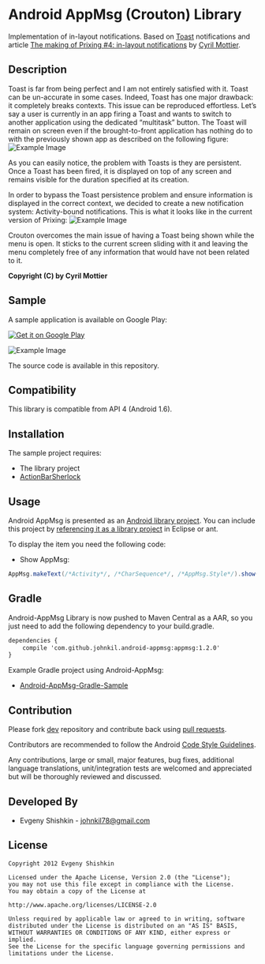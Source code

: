 Android AppMsg (Crouton) Library
================================

Implementation of in-layout notifications. Based on [Toast](http://developer.android.com/reference/android/widget/Toast.html) notifications and article [The making of Prixing #4: in-layout notifications](http://android.cyrilmottier.com/?p=773) by [Cyril Mottier](http://www.cyrilmottier.com/).


Description
-----------

Toast is far from being perfect and I am not entirely satisfied with it. 
Toast can be un-accurate in some cases. Indeed, Toast has one major drawback: it completely breaks contexts. 
This issue can be reproduced effortless. Let’s say a user is currently in an app firing a Toast and wants to switch to another application using the dedicated “multitask” button. 
The Toast will remain on screen even if the brought-to-front application has nothing do to with the previously shown app as described on the following figure:
![Example Image][1]

As you can easily notice, the problem with Toasts is they are persistent. 
Once a Toast has been fired, it is displayed on top of any screen and remains visible for the duration specified at its creation.

In order to bypass the Toast persistence problem and ensure information is displayed in the correct context, we decided to create a new notification system: 
Activity-bound notifications. This is what it looks like in the current version of Prixing:
![Example Image][2]

Crouton overcomes the main issue of having a Toast being shown while the menu is open. 
It sticks to the current screen sliding with it and leaving the menu completely free of any information that would have not been related to it.

<b>Copyright (C) by Cyril Mottier</b>

Sample
------

A sample application is available on Google Play:

<a href="http://play.google.com/store/apps/details?id=com.devspark.appmsg.sample">
  <img alt="Get it on Google Play"
       src="http://www.android.com/images/brand/get_it_on_play_logo_small.png" />
</a>

![Example Image][3]

The source code is available in this repository.

Compatibility
-------------

This library is compatible from API 4 (Android 1.6).

Installation
------------

The sample project requires:

* The library project
* [ActionBarSherlock](https://github.com/JakeWharton/ActionBarSherlock)

Usage
-----

Android AppMsg is presented as an [Android library project](http://developer.android.com/guide/developing/projects/projects-eclipse.html).
You can include this project by [referencing it as a library project](http://developer.android.com/guide/developing/projects/projects-eclipse.html#ReferencingLibraryProject) in Eclipse or ant.

To display the item you need the following code:

* Show AppMsg:

``` java
AppMsg.makeText(/*Activity*/, /*CharSequence*/, /*AppMsg.Style*/).show();
```

Gradle
------

Android-AppMsg Library is now pushed to Maven Central as a AAR, so you just need to add the following dependency to your build.gradle.

``` xml
dependencies {
	compile 'com.github.johnkil.android-appmsg:appmsg:1.2.0'
}
```

Example Gradle project using Android-AppMsg:

* [Android-AppMsg-Gradle-Sample](https://github.com/johnkil/Android-AppMsg-Gradle-Sample)


Contribution
------------

Please fork [dev](https://github.com/johnkil/Android-AppMsg/tree/dev) repository and contribute back using [pull requests](https://github.com/johnkil/Android-AppMsg/pulls).

Contributors are recommended to follow the Android [Code Style Guidelines](http://source.android.com/source/code-style.html).

Any contributions, large or small, major features, bug fixes, additional language translations, unit/integration tests are welcomed and appreciated but will be thoroughly reviewed and discussed.

Developed By
------------
* Evgeny Shishkin - <johnkil78@gmail.com>

License
-------

    Copyright 2012 Evgeny Shishkin
    
    Licensed under the Apache License, Version 2.0 (the "License");
    you may not use this file except in compliance with the License.
    You may obtain a copy of the License at
    
    http://www.apache.org/licenses/LICENSE-2.0
    
    Unless required by applicable law or agreed to in writing, software
    distributed under the License is distributed on an "AS IS" BASIS,
    WITHOUT WARRANTIES OR CONDITIONS OF ANY KIND, either express or implied.
    See the License for the specific language governing permissions and
    limitations under the License.

[1]: http://cyrilmottier.com/media/2012/07/the-making-of-prixing-4-activity-tied-notifications/toast_user_flow_fail.png
[2]: http://cyrilmottier.com/media/2012/07/the-making-of-prixing-4-activity-tied-notifications/in_layout_notification.png
[3]: http://i46.tinypic.com/21kywit.png
